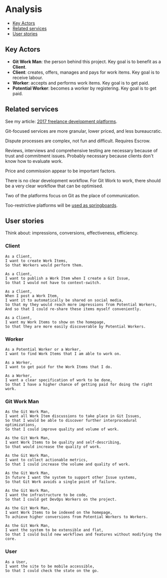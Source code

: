 # Analysis

<!-- toc -->

- [Key Actors](#key-actors)
- [Related services](#related-services)
- [User stories](#user-stories)

<!-- tocstop -->

## Key Actors

* **Git Work Man**: the person behind this project.
  Key goal is to benefit as a **Client**.
* **Client**: creates, offers, manages and pays for work items.
  Key goal is to receive labour.
* **Worker**: accepts and performs work items.
  Key goal is to get paid.
* **Potential Worker**: becomes a worker by registering.
  Key goal is to get paid.

## Related services

See my article: [2017 freelance development platforms](https://dev.to/scalawilliam/2017-freelance-development-platforms).

Git-focused services are more granular, lower priced, and less bureaucratic.

Dispute processes are complex, not fun and difficult. Requires Escrow.

Reviews, interviews and comprehensive testing are necessary because of trust and commitment issues.
Probably necessary because clients don't know how to evaluate work.

Price and commission appear to be important factors.

There is no clear development workflow.
For Git Work to work, there should be a very clear workflow that can be optimised.

Two of the platforms focus on Git as the place of communication.

Too-restrictive platforms will be [used as springboards](https://www.youtube.com/watch?v=NuqCJpzyK4g). 

## User stories

Think about: impressions, conversions, effectiveness, efficiency.

### Client

```
As a Client,
I want to create Work Items,
So that Workers would perform them.

As a Client,
I want to publish a Work Item when I create a Git Issue,
So that I would not have to context-switch.

As a Client,
When I post a Work Item,
I want it to automatically be shared on social media,
So that my they would reach more impressions from Potential Workers,
And so that I could re-share these items myself conveniently.

As a Client,
I want my Work Items to show on the homepage,
So that they are more easily discoverable by Potential Workers.
```

### Worker

```
As a Potential Worker or a Worker,
I want to find Work Items that I am able to work on.

As a Worker,
I want to get paid for the Work Items that I do.
 
As a Worker,
I want a clear specification of work to be done,
So that I have a higher chance of getting paid for doing the right work.
```

### Git Work Man

```
As the Git Work Man,
I want all Work Item discussions to take place in Git Issues,
So that I would be able to discover further interprocedural optimizations,
So that I could improve quality and volume of work.

As the Git Work Man,
I want Work Items to be quality and self-describing,
So that would increase the quality of work.

As the Git Work Man,
I want to collect actionable metrics,
So that I could increase the volume and quality of work.

As the Git Work Man,
In future I want the system to support other Issue systems,
So that Git Work avoids a single point of failure.

As the Git Work Man,
I want the infrastructure to be code,
So that I could get DevOps Workers on the project.

As the Git Work Man,
I want Work Items to be indexed on the homepage,
To achieve higher conversions from Potential Workers to Workers.

As the Git Work Man,
I want the system to be extensible and flat,
So that I could build new workflows and features without modifying the core.

```

### User

```
As a User,
I want the site to be mobile accessible,
So that I could check the state on the go.
```
  
